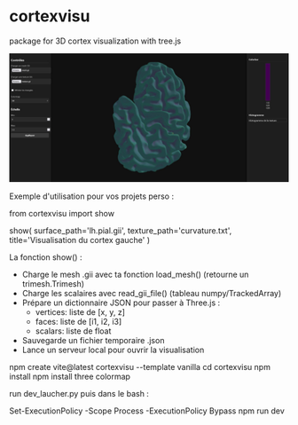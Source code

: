 # cortexvisu
package for 3D cortex visualization with tree.js



![alt text](https://github.com/maximedieudonne/cortexvisu/blob/master/asset/screen.JPG)

Exemple d'utilisation pour vos projets perso :

from cortexvisu import show

show(
    surface_path='lh.pial.gii',
    texture_path='curvature.txt',
    title='Visualisation du cortex gauche'
)


La fonction show() :
- Charge le mesh .gii avec ta fonction load_mesh() (retourne un trimesh.Trimesh)
- Charge les scalaires avec read_gii_file() (tableau numpy/TrackedArray)
- Prépare un dictionnaire JSON pour passer à Three.js :
    - vertices: liste de [x, y, z]
    - faces: liste de [i1, i2, i3]
    - scalars: liste de float
- Sauvegarde un fichier temporaire .json
- Lance un serveur local pour ouvrir la visualisation



npm create vite@latest cortexvisu --template vanilla
cd cortexvisu
npm install
npm install three colormap


run dev_laucher.py
puis dans le bash : 

Set-ExecutionPolicy -Scope Process -ExecutionPolicy Bypass
npm run dev